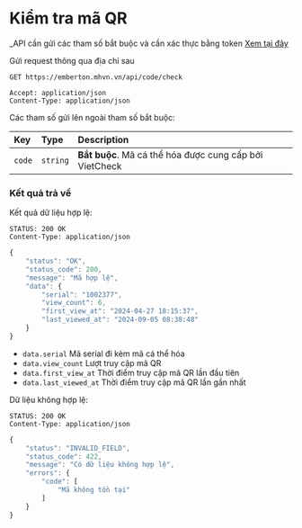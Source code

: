 # Kiểm tra mã QR

_API cần gửi các tham số bắt buộc và cần xác thực bằng token [Xem tại đây](README.md)

Gửi request thông qua địa chỉ sau
 ```http
GET https://emberton.mhvn.vn/api/code/check

Accept: application/json
Content-Type: application/json
```

Các tham số gửi lên ngoài tham số bắt buộc:

| Key | Type | Description |
| :--- | :--- | :--- |
| `code` | `string` | **Bắt buộc**. Mã cá thể hóa được cung cấp bởi VietCheck |

### Kết quả trả về
Kết quả dữ liệu hợp lệ:
 ```http
STATUS: 200 OK
Content-Type: application/json
```
```javascript
{
    "status": "OK",
    "status_code": 200,
    "message": "Mã hợp lệ",
    "data": {
        "serial": "1002377",
        "view_count": 6,
        "first_view_at": "2024-04-27 18:15:37",
        "last_viewed_at": "2024-09-05 08:38:48"
    }
}
```

- `data.serial` Mã serial đi kèm mã cá thể hóa
- `data.view_count` Lượt truy cập mã QR
- `data.first_view_at` Thời điểm truy cập mã QR lần đầu tiên
- `data.last_viewed_at` Thời điểm truy cập mã QR lần gần nhất

Dữ liệu không hợp lệ:
 ```http
STATUS: 200 OK
Content-Type: application/json
```
```javascript
{
    "status": "INVALID_FIELD",
    "status_code": 422,
    "message": "Có dữ liệu không hợp lệ",
    "errors": {
        "code": [
            "Mã không tồn tại"
        ]
    }
}
```
